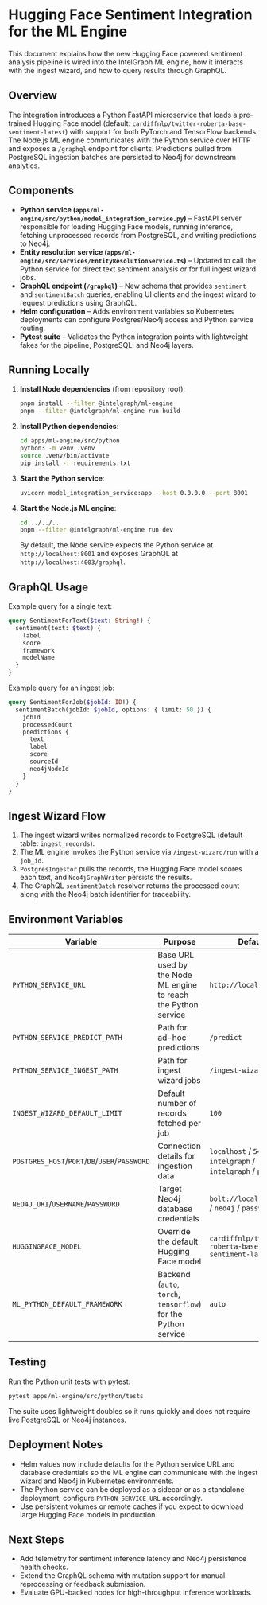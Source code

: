 # Hugging Face Sentiment Integration for the ML Engine

This document explains how the new Hugging Face powered sentiment analysis pipeline is wired into the IntelGraph ML engine, how it interacts with the ingest wizard, and how to query results through GraphQL.

## Overview

The integration introduces a Python FastAPI microservice that loads a pre-trained Hugging Face model (default: `cardiffnlp/twitter-roberta-base-sentiment-latest`) with support for both PyTorch and TensorFlow backends. The Node.js ML engine communicates with the Python service over HTTP and exposes a `/graphql` endpoint for clients. Predictions pulled from PostgreSQL ingestion batches are persisted to Neo4j for downstream analytics.

## Components

- **Python service (`apps/ml-engine/src/python/model_integration_service.py`)** – FastAPI server responsible for loading Hugging Face models, running inference, fetching unprocessed records from PostgreSQL, and writing predictions to Neo4j.
- **Entity resolution service (`apps/ml-engine/src/services/EntityResolutionService.ts`)** – Updated to call the Python service for direct text sentiment analysis or for full ingest wizard jobs.
- **GraphQL endpoint (`/graphql`)** – New schema that provides `sentiment` and `sentimentBatch` queries, enabling UI clients and the ingest wizard to request predictions using GraphQL.
- **Helm configuration** – Adds environment variables so Kubernetes deployments can configure Postgres/Neo4j access and Python service routing.
- **Pytest suite** – Validates the Python integration points with lightweight fakes for the pipeline, PostgreSQL, and Neo4j layers.

## Running Locally

1. **Install Node dependencies** (from repository root):

   ```bash
   pnpm install --filter @intelgraph/ml-engine
   pnpm --filter @intelgraph/ml-engine run build
   ```

2. **Install Python dependencies**:

   ```bash
   cd apps/ml-engine/src/python
   python3 -m venv .venv
   source .venv/bin/activate
   pip install -r requirements.txt
   ```

3. **Start the Python service**:

   ```bash
   uvicorn model_integration_service:app --host 0.0.0.0 --port 8001
   ```

4. **Start the Node.js ML engine**:

   ```bash
   cd ../../..
   pnpm --filter @intelgraph/ml-engine run dev
   ```

   By default, the Node service expects the Python service at `http://localhost:8001` and exposes GraphQL at `http://localhost:4003/graphql`.

## GraphQL Usage

Example query for a single text:

```graphql
query SentimentForText($text: String!) {
  sentiment(text: $text) {
    label
    score
    framework
    modelName
  }
}
```

Example query for an ingest job:

```graphql
query SentimentForJob($jobId: ID!) {
  sentimentBatch(jobId: $jobId, options: { limit: 50 }) {
    jobId
    processedCount
    predictions {
      text
      label
      score
      sourceId
      neo4jNodeId
    }
  }
}
```

## Ingest Wizard Flow

1. The ingest wizard writes normalized records to PostgreSQL (default table: `ingest_records`).
2. The ML engine invokes the Python service via `/ingest-wizard/run` with a `job_id`.
3. `PostgresIngestor` pulls the records, the Hugging Face model scores each text, and `Neo4jGraphWriter` persists the results.
4. The GraphQL `sentimentBatch` resolver returns the processed count along with the Neo4j batch identifier for traceability.

## Environment Variables

| Variable | Purpose | Default |
| --- | --- | --- |
| `PYTHON_SERVICE_URL` | Base URL used by the Node ML engine to reach the Python service | `http://localhost:8001` |
| `PYTHON_SERVICE_PREDICT_PATH` | Path for ad-hoc predictions | `/predict` |
| `PYTHON_SERVICE_INGEST_PATH` | Path for ingest wizard jobs | `/ingest-wizard/run` |
| `INGEST_WIZARD_DEFAULT_LIMIT` | Default number of records fetched per job | `100` |
| `POSTGRES_HOST`/`PORT`/`DB`/`USER`/`PASSWORD` | Connection details for ingestion data | `localhost` / `5432` / `intelgraph` / `intelgraph` / `password` |
| `NEO4J_URI`/`USERNAME`/`PASSWORD` | Target Neo4j database credentials | `bolt://localhost:7687` / `neo4j` / `password` |
| `HUGGINGFACE_MODEL` | Override the default Hugging Face model | `cardiffnlp/twitter-roberta-base-sentiment-latest` |
| `ML_PYTHON_DEFAULT_FRAMEWORK` | Backend (`auto`, `torch`, `tensorflow`) for the Python service | `auto` |

## Testing

Run the Python unit tests with pytest:

```bash
pytest apps/ml-engine/src/python/tests
```

The suite uses lightweight doubles so it runs quickly and does not require live PostgreSQL or Neo4j instances.

## Deployment Notes

- Helm values now include defaults for the Python service URL and database credentials so the ML engine can communicate with the ingest wizard and Neo4j in Kubernetes environments.
- The Python service can be deployed as a sidecar or as a standalone deployment; configure `PYTHON_SERVICE_URL` accordingly.
- Use persistent volumes or remote caches if you expect to download large Hugging Face models in production.

## Next Steps

- Add telemetry for sentiment inference latency and Neo4j persistence health checks.
- Extend the GraphQL schema with mutation support for manual reprocessing or feedback submission.
- Evaluate GPU-backed nodes for high-throughput inference workloads.
